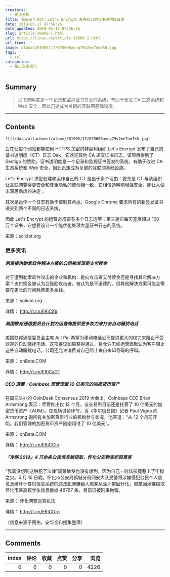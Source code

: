 ```yaml
---
creators:
  - 安华金和
title: 每日安全资讯：Let's Encrypt 发布自己的证书透明度日志
date: 2019-05-17 07:56:26
date_updated: 2019-05-17 07:56:26
slug: article-10866-1.html
url: https://linux.cn/article-10866-1.html
url_from: ''
image: album/201905/17/075600avng79v2me7nm7k6.jpg
tags:
  - ssl
categories:
  - 每日安全资讯
---
```


## Summary

> 证书透明度是一个记录和监视证书签发的系统，有助于改进 CA 生态系统和 Web 安全，因此迅速成为关键的互联网基础设施。

***

<!-- more -->

## Contents

`![](/data/attachment/album/201905/17/075600avng79v2me7nm7k6.jpg)`

旨在让每个网站都能使用 HTTPS 加密的非赢利组织 Let's Encrypt 发布了自己的证书透明度（CT）日志 Oak，它欢迎其他 CA 递交证书日志。该项目得到了 Sectigo 的赞助。证书透明度是一个记录和监视证书签发的系统，有助于改进 CA 生态系统和 Web 安全，因此迅速成为关键的互联网基础设施。

Let's Encrypt 决定创建和运作自己的 CT 是出于多个理由：首先是 CT 与该组织让互联网变得更安全和尊重隐私的使命相一致，它相信透明能增强安全，能让人做出深思熟虑的决定；

其次是运作一个日志有助于控制其命运，Google Chrome 要求所有的新签发证书递交到两个不同的日志系统，

因此 Let's Encrypt 的运营必须要有多个日志选项；第三是它每天签发超过 100 万个证书，它想要设计一个能优化处理大量证书日志的系统。

来源：solidot.org

### 更多资讯

##### 两家提供勒索软件解决方案的公司被发现是支付赎金

对于遭到勒索软件攻击的企业和机构，是向攻击者支付赎金还是寻找其它解决方案？支付赎金被认为会鼓励攻击者，被认为是不道德的。但其他解决方案可能会需要花更长的时间耗费更多金钱。

来源： solidot.org

详情： <http://t.cn/EKjCif9> 

##### 美国联邦通信委员会计划为运营商提供更多权力来打击自动骚扰电话

美国联邦通信委员会主席 Ajit Pai 希望为移动电话公司提供更大的权力来阻止不受欢迎的自动骚扰电话。这项提议如果获得通过，将允许无线运营商默认为客户阻止这些自动骚扰电话。公司还允许消费者自己阻止来自未知号码的呼叫。

来源： cnBeta.COM

详情： <http://t.cn/EKjCaDT> 

##### CEO 透露：Coinbase 现管理着 10 亿美元的加密货币资产

在周三举办的 CoinDesk Consensus 2019 大会上，Coinbase CEO Brian Armstrong 表示：尽管推出仅 12 个月，该交易所目前还是托管了 10 亿美元的加密货币资产（AUM）。在现场讨论环节，当《华尔街日报》记者 Paul Vigna 向 Armstrong 询问有关加密货币行业的机构参与状况，他答道：“从 12 个月前开始，我们管理的加密货币资产刚刚超过了 10 亿美元”。

来源： cnBeta.COM

详情： <http://t.cn/EKjCCIo> 

##### 「净网 2019」4 万余条公民信息被窃取，怀化公安跨省抓获黑客

“我真没想到这触犯了法律”周某做梦也没有想到，因为自己一时炫技竟惹上了牢狱之灾。5 月 15 日晚，怀化市公安局鹤城分局网安大队民警将涉嫌侵犯公民个人信息及破坏计算机信息系统的违法犯罪嫌疑人周某从深圳带回怀化。周某因涉嫌窃取怀化市某高校学生信息数据 46767 条，目前已被刑事拘留。

来源： 怀化网警巡查执法

详情： <http://t.cn/EKjCOrq> 

（信息来源于网络，安华金和搜集整理）

***

## Comments


|   index |   评论 |   收藏 |   点赞 |   分享 |   浏览 |
|--------:|-------:|-------:|-------:|-------:|-------:|
|       0 |      0 |      0 |      0 |      0 |   4226 |
